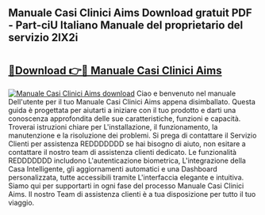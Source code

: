 ## Manuale Casi Clinici Aims Download gratuit PDF - Part-ciU Italiano Manuale del proprietario del servizio 2lX2i

# <h2><a href="http://df9my4w.blite.top/?on=Manuale+Casi+Clinici+Aims">🔗Download 👉🔴 Manuale Casi Clinici Aims</a></h2>

[![Manuale Casi Clinici Aims download](https://i.imgur.com/lujVjoI.png)](http://df9my4w.blite.top/?on=Manuale+Casi+Clinici+Aims)
Ciao e benvenuto nel manuale Dell'utente per il tuo Manuale Casi Clinici Aims appena disimballato. Questa guida è progettata per aiutarti a iniziare con il tuo prodotto e darti una conoscenza approfondita delle sue caratteristiche, funzioni e capacità. Troverai istruzioni chiare per L'installazione, il funzionamento, la manutenzione e la risoluzione dei problemi. Si prega di contattare il Servizio Clienti per assistenza REDDDDDDD se hai bisogno di aiuto, non esitare a contattare il nostro team di assistenza clienti dedicato. Le funzionalità REDDDDDDD includono L'autenticazione biometrica, L'integrazione della Casa Intelligente, gli aggiornamenti automatici e una Dashboard personalizzata, tutte accessibili tramite L'interfaccia elegante e intuitiva. Siamo qui per supportarti in ogni fase del processo Manuale Casi Clinici Aims. Il nostro Team di assistenza clienti è a tua disposizione per tutto il tuo viaggio.

